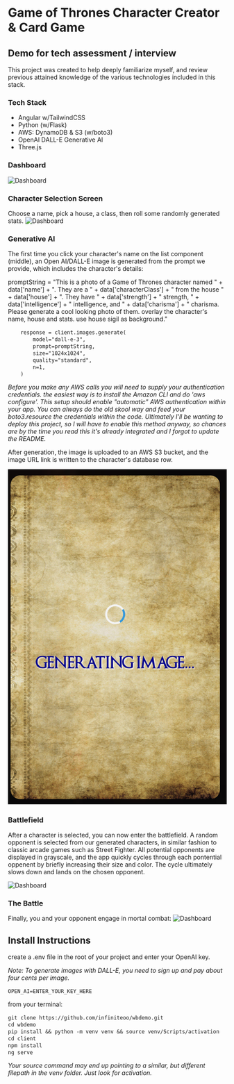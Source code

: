 # Game of Thrones Character Creator & Card Game

## Demo for tech assessment / interview

This project was created to help deeply familiarize myself, and review previous attained knowledge of the various technologies included in this stack.

### Tech Stack

- Angular w/TailwindCSS
- Python (w/Flask)
- AWS: DynamoDB & S3 (w/boto3)
- OpenAI DALL-E Generative AI
- Three.js

### Dashboard

![Dashboard](./readme/img1.png "Dashboard")

### Character Selection Screen

Choose a name, pick a house, a class, then roll some randomly generated stats.
![Dashboard](./readme/img2.png "Dashboard")

### Generative AI

The first time you click your character's name on the list component (middle), an Open AI/DALL-E image is generated from the prompt we provide, which includes the character's details:

promptString = "This is a photo of a Game of Thrones character named " + data['name'] + ". They are a " + data['characterClass'] + " from the house " + data['house'] + ". They have " + data['strength'] + " strength, " + data['intelligence'] + " intelligence, and " + data['charisma'] + " charisma. Please generate a cool looking photo of them. overlay the character's name, house and stats. use house sigil as background."

```
    response = client.images.generate(
        model="dall-e-3",
        prompt=promptString,
        size="1024x1024",
        quality="standard",
        n=1,
    )

```

_Before you make any AWS calls you will need to supply your authentication credentials. the easiest way is to install the Amazon CLI and do 'aws configure'. This setup should enable "automatic" AWS authentication within your app. You can always do the old skool way and feed your boto3.resource the credentials within the code. Ultimately I'll be wanting to deploy this project, so I will have to enable this method anyway, so chances are by the time you read this it's already integrated and I forgot to update the README._

After generation, the image is uploaded to an AWS S3 bucket, and the image URL link is written to the character's database row.

![Dashboard](./readme/img3.png "Dashboard")

### Battlefield

After a character is selected, you can now enter the battlefield. A random opponent is selected from our generated characters, in similar fashion to classic arcade games such as Street Fighter. All potential opponents are displayed in grayscale, and the app quickly cycles through each pontential oppenent by briefly increasing their size and color. The cycle ultimately slows down and lands on the chosen opponent.

![Dashboard](./readme/img4.png "Dashboard")

### The Battle

Finally, you and your opponent engage in mortal combat:
![Dashboard](./readme/img5.png "Dashboard")

## Install Instructions

create a .env file in the root of your project and enter your OpenAI key.

_Note: To generate images with DALL-E, you need to sign up and pay about four cents per image._

```
OPEN_AI=ENTER_YOUR_KEY_HERE
```

from your terminal:

```
git clone https://github.com/infiniteoo/wbdemo.git
cd wbdemo
pip install && python -m venv venv && source venv/Scripts/activation
cd client
npm install
ng serve
```

_Your source command may end up pointing to a similar, but different filepath in the venv folder. Just look for activation._
